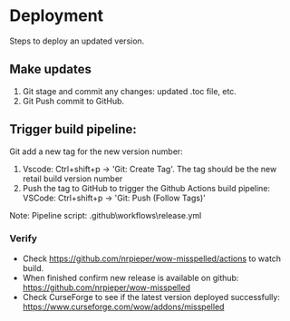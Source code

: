# **Deployment**

Steps to deploy an updated version.

## **Make updates**

1. Git stage and commit any changes: updated .toc file, etc.
2. Git Push commit to GitHub.

## **Trigger build pipeline:**

Git add a new tag for the new version number: 

1. Vscode: Ctrl+shift+p -> 'Git: Create Tag'. The tag should be the new retail build version number
2. Push the tag to GitHub to trigger the Github Actions build pipeline: VSCode: Ctrl+shift+p -> 'Git: Push (Follow Tags)'

Note: Pipeline script: .github\workflows\release.yml

### **Verify**

- Check https://github.com/nrpieper/wow-misspelled/actions to watch build.
- When finished confirm new release is available on github: https://github.com/nrpieper/wow-misspelled
- Check CurseForge to see if the latest version deployed successfully: https://www.curseforge.com/wow/addons/misspelled
